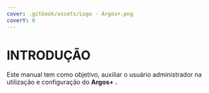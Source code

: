 ```yaml
---
cover: .gitbook/assets/Logo - Argos+.png
coverY: 0
---
```


# INTRODUÇÃO

Este manual tem como objetivo, auxiliar o usuário administrador na utilização e configuração do **Argos+ .**
